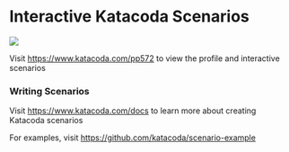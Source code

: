 # Interactive Katacoda Scenarios

[![](http://shields.katacoda.com/katacoda/pp572/count.svg)](https://www.katacoda.com/pp572 "Get your profile on Katacoda.com")

Visit https://www.katacoda.com/pp572 to view the profile and interactive scenarios

### Writing Scenarios
Visit https://www.katacoda.com/docs to learn more about creating Katacoda scenarios

For examples, visit https://github.com/katacoda/scenario-example
